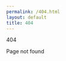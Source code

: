 ```yaml
---
permalink: /404.html
layout: default
title: 404
---
```


<section class="section is-medium has-text-centered">
  <p class="title is-1">404</p>
  <p class="subtitle is-2">Page not found</p>
</section>
